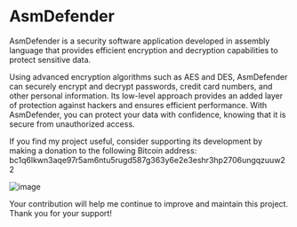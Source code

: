 # AsmDefender
AsmDefender is a security software application developed in assembly language that provides efficient encryption and decryption capabilities to protect sensitive data.

Using advanced encryption algorithms such as AES and DES, AsmDefender can securely encrypt and decrypt passwords, credit card numbers, and other personal information. Its low-level approach provides an added layer of protection against hackers and ensures efficient performance. With AsmDefender, you can protect your data with confidence, knowing that it is secure from unauthorized access.


If you find my project useful, consider supporting its development by making a donation to the following 
Bitcoin address: bc1q6lkwn3aqe97r5am6ntu5rugd587g363y6e2e3eshr3hp2706ungqzuuw22

![image](https://user-images.githubusercontent.com/128254448/229598391-a0cec36e-3968-4643-8f1d-26d952f7fe8d.png)

Your contribution will help me continue to improve and maintain this project. Thank you for your support!
